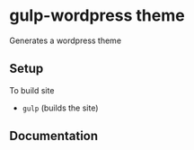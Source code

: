 # gulp-wordpress theme
Generates a wordpress theme

## Setup
To build site

* `gulp` (builds the site)

## Documentation
